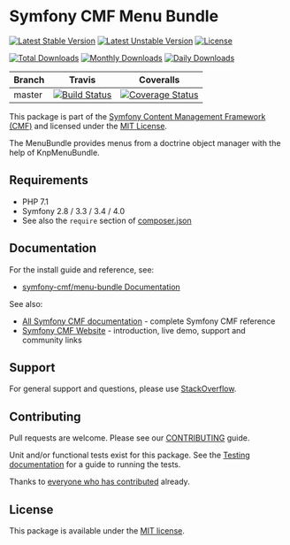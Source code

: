 # Symfony CMF Menu Bundle

[![Latest Stable Version](https://poser.pugx.org/symfony-cmf/menu-bundle/v/stable)](https://packagist.org/packages/symfony-cmf/menu-bundle)
[![Latest Unstable Version](https://poser.pugx.org/symfony-cmf/menu-bundle/v/unstable)](https://packagist.org/packages/symfony-cmf/menu-bundle)
[![License](https://poser.pugx.org/symfony-cmf/menu-bundle/license)](https://packagist.org/packages/symfony-cmf/menu-bundle)

[![Total Downloads](https://poser.pugx.org/symfony-cmf/menu-bundle/downloads)](https://packagist.org/packages/symfony-cmf/menu-bundle)
[![Monthly Downloads](https://poser.pugx.org/symfony-cmf/menu-bundle/d/monthly)](https://packagist.org/packages/symfony-cmf/menu-bundle)
[![Daily Downloads](https://poser.pugx.org/symfony-cmf/menu-bundle/d/daily)](https://packagist.org/packages/symfony-cmf/menu-bundle)

Branch | Travis | Coveralls |
------ | ------ | --------- |
master | [![Build Status][travis_unstable_badge]][travis_unstable_link] | [![Coverage Status][coveralls_unstable_badge]][coveralls_unstable_link] |

This package is part of the [Symfony Content Management Framework (CMF)](http://cmf.symfony.com/) and licensed
under the [MIT License](LICENSE).

The MenuBundle provides menus from a doctrine object manager with the help of KnpMenuBundle.


## Requirements

* PHP 7.1
* Symfony 2.8 / 3.3 / 3.4 / 4.0
* See also the `require` section of [composer.json](composer.json)

## Documentation

For the install guide and reference, see:

* [symfony-cmf/menu-bundle Documentation](http://symfony.com/doc/master/cmf/bundles/menu/index.html)

See also:

* [All Symfony CMF documentation](http://symfony.com/doc/master/cmf/index.html) - complete Symfony CMF reference
* [Symfony CMF Website](http://cmf.symfony.com/) - introduction, live demo, support and community links

## Support

For general support and questions, please use [StackOverflow](http://stackoverflow.com/questions/tagged/symfony-cmf).

## Contributing

Pull requests are welcome. Please see our
[CONTRIBUTING](https://github.com/symfony-cmf/blob/master/CONTRIBUTING.md)
guide.

Unit and/or functional tests exist for this package. See the
[Testing documentation](http://symfony.com/doc/master/cmf/components/testing.html)
for a guide to running the tests.

Thanks to
[everyone who has contributed](contributors) already.

## License

This package is available under the [MIT license](src/Resources/meta/LICENSE).

[travis_legacy_badge]: https://travis-ci.org/symfony-cmf/menu-bundle.svg?branch=master
[travis_legacy_link]: https://travis-ci.org/symfony-cmf/menu-bundle
[travis_stable_badge]: https://travis-ci.org/symfony-cmf/menu-bundle.svg?branch=master
[travis_stable_link]: https://travis-ci.org/symfony-cmf/menu-bundle
[travis_unstable_badge]: https://travis-ci.org/symfony-cmf/menu-bundle.svg?branch=master
[travis_unstable_link]: https://travis-ci.org/symfony-cmf/menu-bundle

[coveralls_legacy_badge]: https://coveralls.io/repos/github/symfony-cmf/menu-bundle/badge.svg?branch=master
[coveralls_legacy_link]: https://coveralls.io/github/symfony-cmf/menu-bundle?branch=master
[coveralls_stable_badge]: https://coveralls.io/repos/github/symfony-cmf/menu-bundle/badge.svg?branch=master
[coveralls_stable_link]: https://coveralls.io/github/symfony-cmf/menu-bundle?branch=master
[coveralls_unstable_badge]: https://coveralls.io/repos/github/symfony-cmf/menu-bundle/badge.svg?branch=master
[coveralls_unstable_link]: https://coveralls.io/github/symfony-cmf/menu-bundle?branch=master
